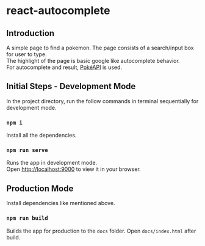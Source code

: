 # react-autocomplete

## Introduction 
A simple page to find a pokemon. The page consists of a search/input box for user to type. \
The highlight of the page is basic google like autocomplete behavior. \
For autocomplete and result, [ PokéAPI](https://pokeapi.co/) is used.

## Initial Steps - Development Mode

In the project directory, run the follow commands in terminal sequentially for development mode.

### `npm i`

Install all the dependencies.

### `npm run serve`

Runs the app in development mode. \
Open [http://localhost:9000](http://localhost:9000) to view it in your browser.

## Production Mode

Install dependencies like mentioned above.

### `npm run build`

Builds the app for production to the `docs` folder. Open `docs/index.html` after build.